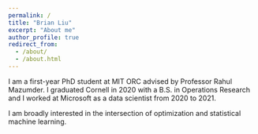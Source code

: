 ```yaml
---
permalink: /
title: "Brian Liu"
excerpt: "About me"
author_profile: true
redirect_from:
  - /about/
  - /about.html
---
```


I am a first-year PhD student at MIT ORC advised by Professor Rahul Mazumder.
I graduated Cornell in 2020 with a B.S. in Operations Research and I worked at
Microsoft as a data scientist from 2020 to 2021.

I am broadly interested in the intersection of optimization and
statistical machine learning.
